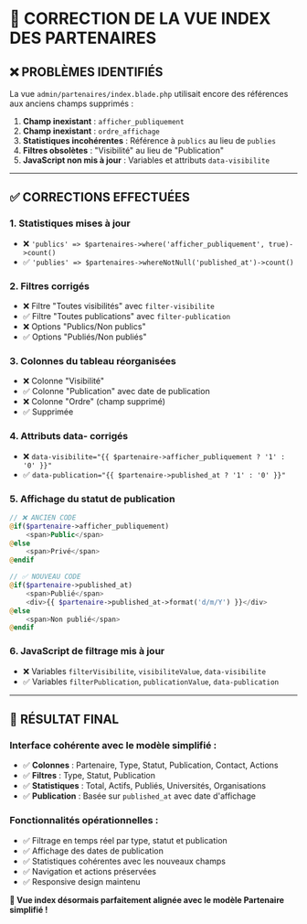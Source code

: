 # 🔧 CORRECTION DE LA VUE INDEX DES PARTENAIRES

## ❌ **PROBLÈMES IDENTIFIÉS**

La vue `admin/partenaires/index.blade.php` utilisait encore des références aux anciens champs supprimés :

1. **Champ inexistant** : `afficher_publiquement` 
2. **Champ inexistant** : `ordre_affichage`  
3. **Statistiques incohérentes** : Référence à `publics` au lieu de `publies`
4. **Filtres obsolètes** : "Visibilité" au lieu de "Publication"
5. **JavaScript non mis à jour** : Variables et attributs `data-visibilite`

---

## ✅ **CORRECTIONS EFFECTUÉES**

### 1. **Statistiques mises à jour**
- ❌ `'publics' => $partenaires->where('afficher_publiquement', true)->count()`  
- ✅ `'publies' => $partenaires->whereNotNull('published_at')->count()`

### 2. **Filtres corrigés**
- ❌ Filtre "Toutes visibilités" avec `filter-visibilite`
- ✅ Filtre "Toutes publications" avec `filter-publication`
- ❌ Options "Publics/Non publics" 
- ✅ Options "Publiés/Non publiés"

### 3. **Colonnes du tableau réorganisées**
- ❌ Colonne "Visibilité" 
- ✅ Colonne "Publication" avec date de publication
- ❌ Colonne "Ordre" (champ supprimé)
- ✅ Supprimée

### 4. **Attributs data- corrigés**
- ❌ `data-visibilite="{{ $partenaire->afficher_publiquement ? '1' : '0' }}"`
- ✅ `data-publication="{{ $partenaire->published_at ? '1' : '0' }}"`

### 5. **Affichage du statut de publication**
```php
// ❌ ANCIEN CODE
@if($partenaire->afficher_publiquement)
    <span>Public</span>
@else
    <span>Privé</span>
@endif

// ✅ NOUVEAU CODE  
@if($partenaire->published_at)
    <span>Publié</span>
    <div>{{ $partenaire->published_at->format('d/m/Y') }}</div>
@else
    <span>Non publié</span>
@endif
```

### 6. **JavaScript de filtrage mis à jour**
- ❌ Variables `filterVisibilite`, `visibiliteValue`, `data-visibilite`
- ✅ Variables `filterPublication`, `publicationValue`, `data-publication`

---

## 🎯 **RÉSULTAT FINAL**

### **Interface cohérente** avec le modèle simplifié :
- ✅ **Colonnes** : Partenaire, Type, Statut, Publication, Contact, Actions
- ✅ **Filtres** : Type, Statut, Publication  
- ✅ **Statistiques** : Total, Actifs, Publiés, Universités, Organisations
- ✅ **Publication** : Basée sur `published_at` avec date d'affichage

### **Fonctionnalités opérationnelles** :
- ✅ Filtrage en temps réel par type, statut et publication
- ✅ Affichage des dates de publication 
- ✅ Statistiques cohérentes avec les nouveaux champs
- ✅ Navigation et actions préservées
- ✅ Responsive design maintenu

**🚀 Vue index désormais parfaitement alignée avec le modèle Partenaire simplifié !**
